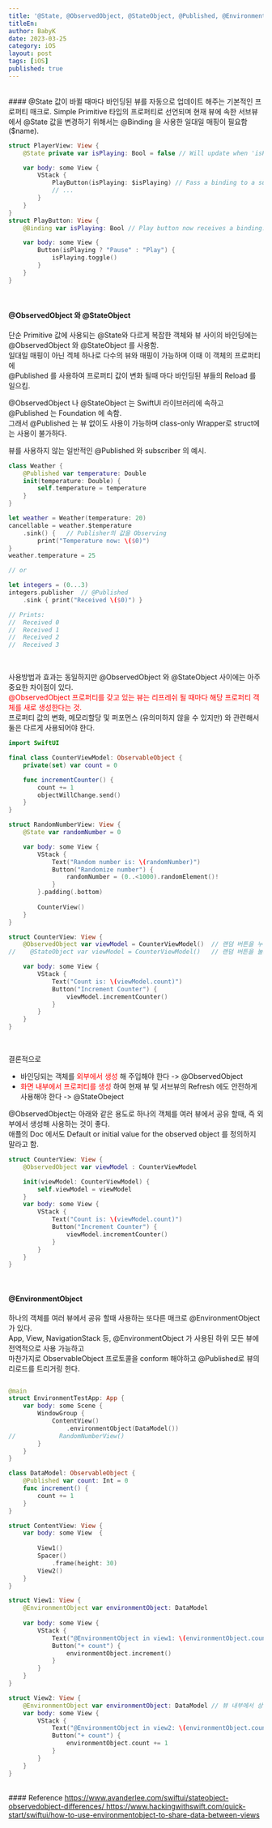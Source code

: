 ```yaml
---
title: '@State, @ObservedObject, @StateObject, @Published, @EnvironmentObject 정리'
titleEn:
author: BabyK
date: 2023-03-25
category: iOS
layout: post
tags: [iOS]
published: true
---
```

<br>
#### @State  
값이 바뀔 때마다 바인딩된 뷰를 자동으로 업데이트 해주는 기본적인 프로퍼티 매크로.  
Simple Primitive 타입의 프로퍼티로 선언되며 현재 뷰에 속한 서브뷰에서 @State 값을 변경하기 위해서는  
@Binding 을 사용한 일대일 매핑이 필요함 ($name).  


```swift
struct PlayerView: View {
    @State private var isPlaying: Bool = false // Will update when 'isPlaying' changes.

    var body: some View {
        VStack {
            PlayButton(isPlaying: $isPlaying) // Pass a binding to a subView
            // ...
        }
    }
} 
struct PlayButton: View {
    @Binding var isPlaying: Bool // Play button now receives a binding.

    var body: some View {
        Button(isPlaying ? "Pause" : "Play") {
            isPlaying.toggle()
        }
    }
}
```
<br>

#### @ObservedObject 와 @StateObject  
단순 Primitive 값에 사용되는 @State와 다르게 복잡한 객체와 뷰 사이의 바인딩에는      
@ObservedObject 와  @StateObject 를 사용함.  
일대일 매핑이 아닌 겍체 하나로 다수의 뷰와 매핑이 가능하며 이때 이 객체의 프로퍼티에    
@Published 를 사용하여 프로퍼티 값이 변화 될때 마다 바인딩된 뷰들의 Reload 를 일으킴.  

@ObservedObject 나 @StateObject 는 SwiftUI 라이브러리에 속하고 @Published 는 Foundation 에 속함.  
그래서 @Published 는 뷰 없이도 사용이 가능하며 class-only Wrapper로 struct에는 사용이 불가하다.  

뷰를 사용하지 않는 일반적인 @Published 와 subscriber 의 예시.  
```swift
class Weather {
	@Published var temperature: Double
    init(temperature: Double) {
    	self.temperature = temperature
    }
}

let weather = Weather(temperature: 20)
cancellable = weather.$temperature
	.sink() {   // Publisher의 값을 Observing
    	print("Temperature now: \($0)")
}
weather.temperature = 25

// or

let integers = (0...3)
integers.publisher  // @Published
    .sink { print("Received \($0)") }

// Prints:
//  Received 0
//  Received 1
//  Received 2
//  Received 3
```
<br>

사용방법과 효과는 동일하지만 @ObservedObject 와 @StateObject 사이에는 아주 중요한 차이점이 있다.  
<span style="color:red"> @ObservedObject 프로퍼티를 갖고 있는 뷰는 리프레쉬 될 때마다 해당 프로퍼티 객체를 새로 생성한다는 것. </span>  
프로퍼티 값의 변화, 메모리할당 및 퍼포먼스 (유의미하지 않을 수 있지만) 와 관련해서 둘은 다르게 사용되어야 한다.  

```swift
import SwiftUI

final class CounterViewModel: ObservableObject {
    private(set) var count = 0

    func incrementCounter() {
        count += 1
        objectWillChange.send()
    }
}

struct RandomNumberView: View {
    @State var randomNumber = 0

    var body: some View {
        VStack {
            Text("Random number is: \(randomNumber)")
            Button("Randomize number") {
                randomNumber = (0..<1000).randomElement()!
            }
        }.padding(.bottom)
        
        CounterView()
    }
}

struct CounterView: View {
    @ObservedObject var viewModel = CounterViewModel()  // 랜덤 버튼을 누를때마다 count 값이 초기화 됨.
//    @StateObject var viewModel = CounterViewModel()   // 랜덤 버튼을 눌러도 count 값은 변화 없음.

    var body: some View {
        VStack {
            Text("Count is: \(viewModel.count)")
            Button("Increment Counter") {
                viewModel.incrementCounter()
            }
        }
    }
}

```
<br>

결론적으로  
- 바인딩되는 객체를 <span style="color:red">외부에서 생성 </span>해 주입해야 한다 -> @ObservedObject
- <span style="color:red"> 화면 내부에서 프로퍼티를 생성 </span>하여 현재 뷰 및 서브뷰의 Refresh 에도 안전하게 사용해야 한다 -> @StateObeject  

@ObservedObject는 아래와 같은 용도로 하나의 객체를 여러 뷰에서 공유 할때, 즉 외부에서 생성해 사용하는 것이 좋다.  
애플의 Doc 에서도 Default or initial value for the observed object 를 정의하지 말라고 함.  

```swift
struct CounterView: View {
    @ObservedObject var viewModel : CounterViewModel

    init(viewModel: CounterViewModel) {
        self.viewModel = viewModel
    }
    var body: some View {
        VStack {
            Text("Count is: \(viewModel.count)")
            Button("Increment Counter") {
                viewModel.incrementCounter()
            }
        }
    }
}
```
<br>

#### @EnvironmentObject
하나의 객체를 여러 뷰에서 공유 할때 사용하는 또다른 매크로 @EnvironmentObject가 있다.   
App, View, NavigationStack 등, @EnvironmentObject 가 사용된 하위 모든 뷰에 전역적으로 사용 가능하고  
마찬가지로 ObservableObject 프로토콜을 conform 해야하고 @Published로 뷰의 리로드를 트리거링 한다.  
```swift

@main
struct EnvironmentTestApp: App {
    var body: some Scene {
        WindowGroup {
            ContentView()
                .environmentObject(DataModel())
//            RandomNumberView()
        }
    }
}

class DataModel: ObservableObject {
    @Published var count: Int = 0
    func increment() {
        count += 1
    }
}

struct ContentView: View {
    var body: some View  {
        
        View1()
        Spacer()
            .frame(height: 30)
        View2()
    }
}

struct View1: View {
    @EnvironmentObject var environmentObject: DataModel
    
    var body: some View {
        VStack {
            Text("@EnvironmentObject in view1: \(environmentObject.count)")
            Button("+ count") {
                environmentObject.increment()
            }
        }
    }
}

struct View2: View {
    @EnvironmentObject var environmentObject: DataModel // 뷰 내부에서 상태를 관리하는 뷰
    var body: some View {
        VStack {
            Text("@EnvironmentObject in view2: \(environmentObject.count)")
            Button("+ count") {
                environmentObject.count += 1
            }
        }
    }
}
```
<br>
#### Reference
<a href="https://www.avanderlee.com/swiftui/stateobject-observedobject-differences/" target="_blank">https://www.avanderlee.com/swiftui/stateobject-observedobject-differences/ </a>
<a href="https://www.hackingwithswift.com/quick-start/swiftui/how-to-use-environmentobject-to-share-data-between-views" target="_blank">https://www.hackingwithswift.com/quick-start/swiftui/how-to-use-environmentobject-to-share-data-between-views</a>